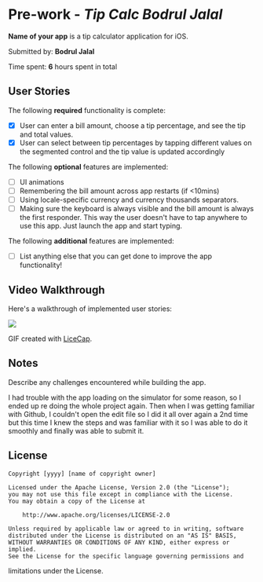 # Pre-work - *Tip Calc Bodrul Jalal*

**Name of your app** is a tip calculator application for iOS.

Submitted by: **Bodrul Jalal**

Time spent: **6** hours spent in total

## User Stories

The following **required** functionality is complete:

* [X] User can enter a bill amount, choose a tip percentage, and see the tip and total values.
* [X] User can select between tip percentages by tapping different values on the segmented control and the tip value is updated accordingly

The following **optional** features are implemented:

* [ ] UI animations
* [ ] Remembering the bill amount across app restarts (if <10mins)
* [ ] Using locale-specific currency and currency thousands separators.
* [ ] Making sure the keyboard is always visible and the bill amount is always the first responder. This way the user doesn't have to tap anywhere to use this app. Just launch the app and start typing.

The following **additional** features are implemented:

- [ ] List anything else that you can get done to improve the app functionality!

## Video Walkthrough

Here's a walkthrough of implemented user stories:

![](https://i.imgur.com/BpVxxGa.gif)


GIF created with [LiceCap](http://www.cockos.com/licecap/).

## Notes

Describe any challenges encountered while building the app.

I had trouble with the app loading on the simulator for some reason, so I ended up re doing the whole project again. Then when I was getting familiar with Github, I couldn't open the edit file so I did it all over again a 2nd time but this time I knew the steps and was familiar with it so I was able to do it smoothly and finally was able to submit it.

## License

    Copyright [yyyy] [name of copyright owner]

    Licensed under the Apache License, Version 2.0 (the "License");
    you may not use this file except in compliance with the License.
    You may obtain a copy of the License at

        http://www.apache.org/licenses/LICENSE-2.0

    Unless required by applicable law or agreed to in writing, software
    distributed under the License is distributed on an "AS IS" BASIS,
    WITHOUT WARRANTIES OR CONDITIONS OF ANY KIND, either express or implied.
    See the License for the specific language governing permissions and
limitations under the License.
